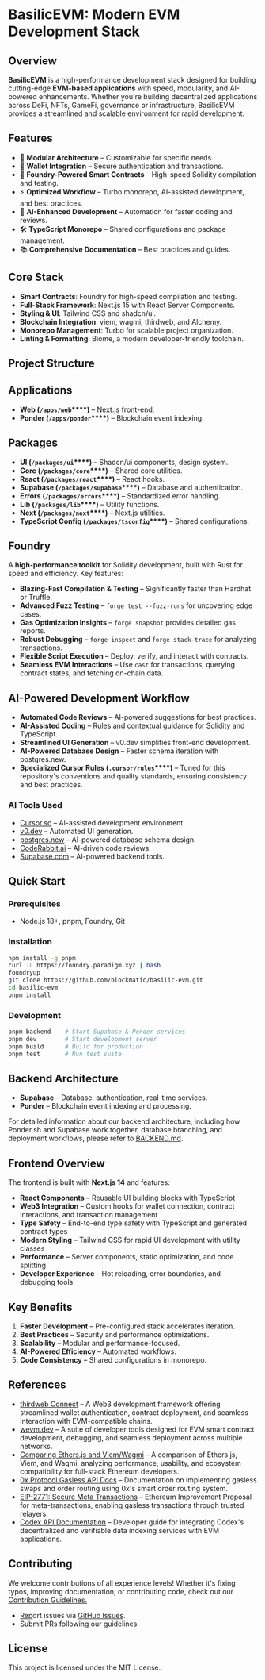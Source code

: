 # BasilicEVM: Modern EVM Development Stack

## Overview

**BasilicEVM** is a high-performance development stack designed for building cutting-edge **EVM-based applications** with speed, modularity, and AI-powered enhancements. Whether you're building decentralized applications across DeFi, NFTs, GameFi, governance or infrastructure, BasilicEVM provides a streamlined and scalable environment for rapid development.

## Features

- 🧩 **Modular Architecture** – Customizable for specific needs.
- 👛 **Wallet Integration** – Secure authentication and transactions.
- 🔨 **Foundry-Powered Smart Contracts** – High-speed Solidity compilation and testing.
- ⚡ **Optimized Workflow** – Turbo monorepo, AI-assisted development, and best practices.
- 🤖 **AI-Enhanced Development** – Automation for faster coding and reviews.
- 🛠️ **TypeScript Monorepo** – Shared configurations and package management.
- 📚 **Comprehensive Documentation** – Best practices and guides.

## Core Stack

- **Smart Contracts**: Foundry for high-speed compilation and testing.
- **Full-Stack Framework**: Next.js 15 with React Server Components.
- **Styling & UI**: Tailwind CSS and shadcn/ui.
- **Blockchain Integration**: viem, wagmi, thirdweb, and Alchemy.
- **Monorepo Management**: Turbo for scalable project organization.
- **Linting & Formatting**: Biome, a modern developer-friendly toolchain.

## Project Structure

## Applications

- **Web (********`/apps/web`********\*\*\*\*)** – Next.js front-end.
- **Ponder (********`/apps/ponder`********\*\*\*\*)** – Blockchain event indexing.

## Packages

- **UI (********`/packages/ui`********\*\*\*\*)** – Shadcn/ui components, design system.
- **Core (********`/packages/core`********\*\*\*\*)** – Shared core utilities.
- **React (********`/packages/react`********\*\*\*\*)** – React hooks.
- **Supabase (********`/packages/supabase`********\*\*\*\*)** – Database and authentication.
- **Errors (********`/packages/errors`********\*\*\*\*)** – Standardized error handling.
- **Lib (********`/packages/lib`********\*\*\*\*)** – Utility functions.
- **Next (********`/packages/next`********\*\*\*\*)** – Next.js utilities.
- **TypeScript Config (********`/packages/tsconfig`********\*\*\*\*)** – Shared configurations.

## Foundry

A **high-performance toolkit** for Solidity development, built with Rust for speed and efficiency. Key features:

- **Blazing-Fast Compilation & Testing** – Significantly faster than Hardhat or Truffle.
- **Advanced Fuzz Testing** – `forge test --fuzz-runs` for uncovering edge cases.
- **Gas Optimization Insights** – `forge snapshot` provides detailed gas reports.
- **Robust Debugging** – `forge inspect` and `forge stack-trace` for analyzing transactions.
- **Flexible Script Execution** – Deploy, verify, and interact with contracts.
- **Seamless EVM Interactions** – Use `cast` for transactions, querying contract states, and fetching on-chain data.

## AI-Powered Development Workflow

- **Automated Code Reviews** – AI-powered suggestions for best practices.
- **AI-Assisted Coding** – Rules and contextual guidance for Solidity and TypeScript.
- **Streamlined UI Generation** – v0.dev simplifies front-end development.
- **AI-Powered Database Design** – Faster schema iteration with postgres.new.
- **Specialized Cursor Rules (********`.cursor/rules`********\*\*\*\*)** – Tuned for this repository's conventions and quality standards, ensuring consistency and best practices.

### AI Tools Used

- [Cursor.so](https://cursor.so/) – AI-assisted development environment.
- [v0.dev](https://v0.dev/) – Automated UI generation.
- [postgres.new](https://postgres.new/) – AI-powered database schema design.
- [CodeRabbit.ai](https://coderabbit.ai/) – AI-driven code reviews.
- [Supabase.com](https://supabase.com/) – AI-powered backend tools.

## Quick Start

### Prerequisites

- Node.js 18+, pnpm, Foundry, Git

### Installation

```bash
npm install -g pnpm
curl -L https://foundry.paradigm.xyz | bash
foundryup
git clone https://github.com/blockmatic/basilic-evm.git
cd basilic-evm
pnpm install
```

### Development

```bash
pnpm backend    # Start Supabase & Ponder services
pnpm dev        # Start development server
pnpm build      # Build for production
pnpm test       # Run test suite
```

## Backend Architecture

- **Supabase** – Database, authentication, real-time services.
- **Ponder** – Blockchain event indexing and processing.

For detailed information about our backend architecture, including how Ponder.sh and Supabase work together, database branching, and deployment workflows, please refer to [BACKEND.md](./BACKEND.md).

## Frontend Overview

The frontend is built with **Next.js 14** and features:

- **React Components** – Reusable UI building blocks with TypeScript
- **Web3 Integration** – Custom hooks for wallet connection, contract interactions, and transaction management
- **Type Safety** – End-to-end type safety with TypeScript and generated contract types
- **Modern Styling** – Tailwind CSS for rapid UI development with utility classes
- **Performance** – Server components, static optimization, and code splitting
- **Developer Experience** – Hot reloading, error boundaries, and debugging tools

## Key Benefits

1. **Faster Development** – Pre-configured stack accelerates iteration.
2. **Best Practices** – Security and performance optimizations.
3. **Scalability** – Modular and performance-focused.
4. **AI-Powered Efficiency** – Automated workflows.
5. **Code Consistency** – Shared configurations in monorepo.

## References

- [thirdweb Connect](https://thirdweb.com/connect) – A Web3 development framework offering streamlined wallet authentication, contract deployment, and seamless interaction with EVM-compatible chains.
- [wevm.dev](https://wevm.dev) – A suite of developer tools designed for EVM smart contract development, debugging, and seamless deployment across multiple networks.
- [Comparing Ethers.js and Viem/Wagmi](https://gaboesquivel.com/blog/2024-07-viem-wagmi-ethers) – A comparison of Ethers.js, Viem, and Wagmi, analyzing performance, usability, and ecosystem compatibility for full-stack Ethereum developers.
- [0x Protocol Gasless API Docs](https://0x.org/docs/gasless-api/introduction) – Documentation on implementing gasless swaps and order routing using 0x's smart order routing system.
- [EIP-2771: Secure Meta Transactions](https://eips.ethereum.org/EIPS/eip-2771) – Ethereum Improvement Proposal for meta-transactions, enabling gasless transactions through trusted relayers.
- [Codex API Documentation](https://www.codex.io/) – Developer guide for integrating Codex's decentralized and verifiable data indexing services with EVM applications.


## Contributing

We welcome contributions of all experience levels! Whether it's fixing typos, improving documentation, or contributing code, check out our [Contribution Guide](https://github.com/blockmatic/basilic-evm/CONTRIBUTING.md)[lines](https://github.com/blockmatic/basilic-evm/issues)[.](https://github.com/blockmatic/basilic-evm/issues)

- [Rep](https://github.com/blockmatic/basilic-evm/issues)ort issues via [GitHub Issues](https://github.com/blockmatic/basilic-evm/issues).
- Submit PRs following our guidelines.

## License

This project is licensed under the MIT License.

